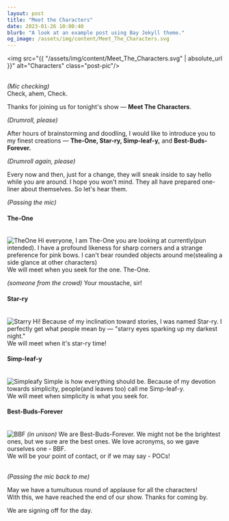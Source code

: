 ```yaml
---
layout: post
title: "Meet the Characters"
date: 2023-01-26 10:00:40
blurb: "A look at an example post using Bay Jekyll theme."
og_image: /assets/img/content/Meet_The_Characters.svg
---
```


<img src="{{ "/assets/img/content/Meet_The_Characters.svg" | absolute_url }}" alt="Characters" class="post-pic"/>
<br />
<br />

<i>(Mic checking)</i>
<br>
Check, ahem, Check.

Thanks for joining us for tonight's show — <b>Meet The Characters</b>.

<i>(Drumroll, please)</i>

After hours of brainstorming and doodling, I would like to introduce you to my finest creations — <b>The-One, Star-ry, Simp-leaf-y,</b> and <b>Best-Buds-Forever.</b>

<i>(Drumroll again, please)</i>

Every now and then, just for a change, they will sneak inside to say hello while you are around. I hope you won't mind. They all have prepared one-liner about themselves. So let's hear them.

<i>(Passing the mic)</i>

<h4>The-One</h4><br>
<img src="{{ "/assets/img/content/TheOne_complete.svg" | absolute_url }}" alt="TheOne" class="post-pic"/>
Hi everyone, I am The-One you are looking at currently(pun intended). I have a profound likeness for sharp corners and a strange preference for pink bows. I can't bear rounded objects around me(stealing a side glance at other characters)<br>
We will meet when you seek for the one. The-One.

<i>(someone from the crowd) </i> Your moustache, sir!

<h4>Star-ry</h4><br>
<img src="{{ "/assets/img/content/Starry_complete.svg" | absolute_url }}" alt="Starry" class="post-pic"/>
Hi! Because of my inclination toward stories, I was named Star-ry. I perfectly get what people mean by — "starry eyes sparking up my darkest night."<br>
We will meet when it's star-ry time!

<h4>Simp-leaf-y</h4><br>
<img src="{{ "/assets/img/content/Simpleafy_complete.svg" | absolute_url }}" alt="Simpleafy" class="post-pic"/>
Simple is how everything should be. Because of my devotion towards simplicity, people(and leaves too) call me Simp-leaf-y.<br>
We will meet when simplicity is what you seek for.

<h4>Best-Buds-Forever</h4><br>
<img src="{{ "/assets/img/content/BBF_complete.svg" | absolute_url }}" alt="BBF" class="post-pic"/>
<i>(in unison)</i> We are Best-Buds-Forever. We might not be the brightest ones, but we sure are the best ones. We love acronyms, so we gave ourselves one - BBF.<br>
We will be your point of contact, or if we may say - POCs!
<br /><br />

<i>(Passing the mic back to me)</i>

May we have a tumultuous round of applause for all the characters!<br>
With this, we have reached the end of our show. Thanks for coming by.<br>

We are signing off for the day.<br>

<!-- #### Table of Contents

1. [Part 1](#part-1)
2. [Part 2](#part-2)
    - [Part 2 Sub-part 1](#part-2-sub-part-1)
    - [Part 2 Sub-part 2](#part-2-sub-part-2)
3. [Footnotes](#footnotes)

#### PART 1

Lorem ipsum dolor sit amet, consectetur adipiscing elit, sed do eiusmod tempor incididunt ut labore et dolore magna aliqua. Ut enim ad minim veniam, quis nostrud exercitation ullamco laboris nisi ut aliquip ex ea commodo consequat.
<br />

Duis aute irure dolor in reprehenderit in voluptate velit esse cillum dolore eu fugiat nulla pariatur. Excepteur sint occaecat cupidatat non proident, sunt in culpa qui officia deserunt mollit anim id est laborum.

<br />
<br />

#### PART 2

**Lorem ipsum dolor sit amet,** consectetur adipiscing elit, sed do eiusmod tempor incididunt ut labore et dolore magna aliqua. Ut enim ad minim veniam, quis nostrud exercitation ullamco laboris nisi ut aliquip ex ea commodo consequat.

<br />

##### PART 2 SUB PART 1

_Duis aute irure dolor in reprehenderit_ in voluptate velit esse cillum dolore eu fugiat nulla pariatur. Excepteur sint occaecat cupidatat non proident, sunt in culpa qui officia deserunt mollit anim id est laborum.

<br />

##### PART 2 SUB PART 2

Duis aute irure dolor in reprehenderit in voluptate velit esse cillum dolore eu fugiat nulla pariatur. Excepteur sint occaecat cupidatat non proident, sunt in culpa qui officia deserunt mollit anim id est laborum.

<br />

##### FOOTNOTES

[^1]: This is a note! -->
